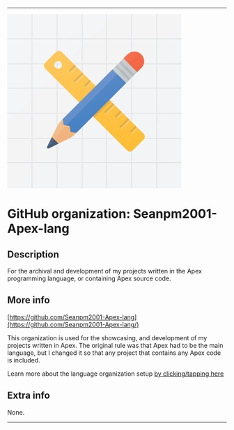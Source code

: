 
***

![APEX.jpeg failed to load. The file may be missing or corrupt. Check the file path for errors first.](/AdditionalInfo/2/Seanpm2001-Apex-lang/APEX.jpeg)

# GitHub organization: Seanpm2001-Apex-lang

## Description

For the archival and development of my projects written in the Apex programming language, or containing Apex source code.

## More info

[https://github.com/Seanpm2001-Apex-lang](https://github.com/Seanpm2001-Apex-lang/)

This organization is used for the showcasing, and development of my projects written in Apex. The original rule was that Apex had to be the main language, but I changed it so that any project that contains any Apex code is included.

Learn more about the language organization setup [by clicking/tapping here](/AdditionalInfo/LanguageOrgs/README.md)

## Extra info

None.

***
